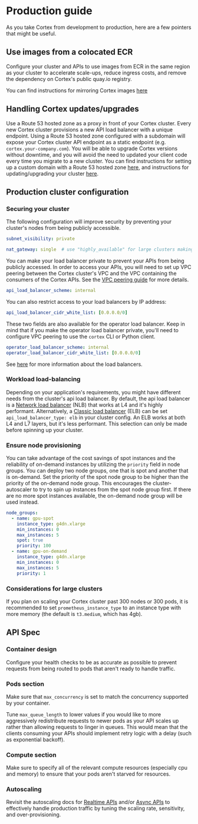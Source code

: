 # Production guide

As you take Cortex from development to production, here are a few pointers that might be useful.

## Use images from a colocated ECR

Configure your cluster and APIs to use images from ECR in the same region as your cluster to accelerate scale-ups, reduce ingress costs, and remove the dependency on Cortex's public quay.io registry.

You can find instructions for mirroring Cortex images [here](../advanced/self-hosted-images.md)

## Handling Cortex updates/upgrades

Use a Route 53 hosted zone as a proxy in front of your Cortex cluster. Every new Cortex cluster provisions a new API load balancer with a unique endpoint. Using a Route 53 hosted zone configured with a subdomain will expose your Cortex cluster API endpoint as a static endpoint (e.g. `cortex.your-company.com`). You will be able to upgrade Cortex versions without downtime, and you will avoid the need to updated your client code every time you migrate to a new cluster. You can find instructions for setting up a custom domain with a Route 53 hosted zone [here](../networking/custom-domain.md), and instructions for updating/upgrading your cluster [here](update.md).

## Production cluster configuration

### Securing your cluster

The following configuration will improve security by preventing your cluster's nodes from being publicly accessible.

```yaml
subnet_visibility: private

nat_gateway: single  # use "highly_available" for large clusters making requests to services outside of the cluster
```

You can make your load balancer private to prevent your APIs from being publicly accessed. In order to access your APIs, you will need to set up VPC peering between the Cortex cluster's VPC and the VPC containing the consumers of the Cortex APIs. See the [VPC peering guide](../networking/vpc-peering.md) for more details.

```yaml
api_load_balancer_scheme: internal
```

You can also restrict access to your load balancers by IP address:

```yaml
api_load_balancer_cidr_white_list: [0.0.0.0/0]
```

These two fields are also available for the operator load balancer. Keep in mind that if you make the operator load balancer private, you'll need to configure VPC peering to use the `cortex` CLI or Python client.

```yaml
operator_load_balancer_scheme: internal
operator_load_balancer_cidr_white_list: [0.0.0.0/0]
```

See [here](../networking/load-balancers.md) for more information about the load balancers.

### Workload load-balancing

Depending on your application's requirements, you might have different needs from the cluster's api load balancer. By default, the api load balancer is a [Network load balancer](https://docs.aws.amazon.com/elasticloadbalancing/latest/network/introduction.html) (NLB) that works at L4 and it's highly performant. Alternatively, a [Classic load balancer](https://docs.aws.amazon.com/elasticloadbalancing/latest/classic/introduction.html) (ELB) can be set `api_load_balancer_type: elb` in your cluster config. An ELB works at both L4 and L7 layers, but it's less performant. This selection can only be made before spinning up your cluster.

### Ensure node provisioning

You can take advantage of the cost savings of spot instances and the reliability of on-demand instances by utilizing the `priority` field in node groups. You can deploy two node groups, one that is spot and another that is on-demand. Set the priority of the spot node group to be higher than the priority of the on-demand node group. This encourages the cluster-autoscaler to try to spin up instances from the spot node group first. If there are no more spot instances available, the on-demand node group will be used instead.

```yaml
node_groups:
  - name: gpu-spot
    instance_type: g4dn.xlarge
    min_instances: 0
    max_instances: 5
    spot: true
    priority: 100
  - name: gpu-on-demand
    instance_type: g4dn.xlarge
    min_instances: 0
    max_instances: 5
    priority: 1
```

### Considerations for large clusters

If you plan on scaling your Cortex cluster past 300 nodes or 300 pods, it is recommended to set `prometheus_instance_type` to an instance type with more memory (the default is `t3.medium`, which has 4gb).

## API Spec

### Container design

Configure your health checks to be as accurate as possible to prevent requests from being routed to pods that aren't ready to handle traffic.

### Pods section

Make sure that `max_concurrency` is set to match the concurrency supported by your container.

Tune `max_queue_length` to lower values if you would like to more aggressively redistribute requests to newer pods as your API scales up rather than allowing requests to linger in queues. This would mean that the clients consuming your APIs should implement retry logic with a delay (such as exponential backoff).

### Compute section

Make sure to specify all of the relevant compute resources (especially cpu and memory) to ensure that your pods aren't starved for resources.

### Autoscaling

Revisit the autoscaling docs for [Realtime APIs](../../workloads/realtime/autoscaling.md) and/or [Async APIs](../../workloads/async/autoscaling.md) to effectively handle production traffic by tuning the scaling rate, sensitivity, and over-provisioning.
